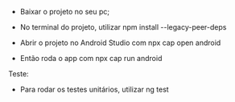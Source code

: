 - Baixar o projeto no seu pc;

- No terminal do projeto, utilizar npm install --legacy-peer-deps

- Abrir o projeto no Android Studio com npx cap open android

- Então roda o app com npx cap run android

Teste:
- Para rodar os testes unitários, utilizar ng test
